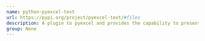 ```yaml
---
name: python-pyexcel-text
url: https://pypi.org/project/pyexcel-text/#files
description: A plugin to pyexcel and provides the capability to present and write data in text formats.
group: None
---
```

